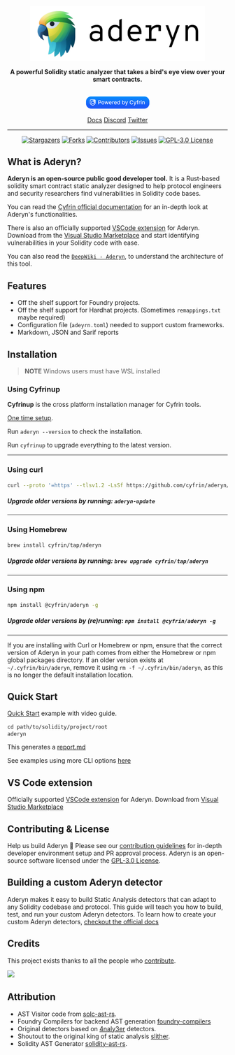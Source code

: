 <p align="center">
    <br />
    <a href="https://cyfrin.io/">
        <img src="https://github.com/Cyfrin/aderyn/blob/dev/.github/images/aderyn_logo.png" width="400" alt=""/></a>
    <br />
</p>
<p align="center"><strong>A powerful Solidity static analyzer that takes a bird's eye view over your smart contracts.
</strong></p>
<p align="center">
    <br />
    <a href="https://cyfrin.io/">
        <img src="https://github.com/Cyfrin/aderyn/blob/dev/.github/images/poweredbycyfrinblue.png" width="145" alt=""/></a>
    <br />
</p>

<p align="center">
<a href="https://cyfrin.gitbook.io/cyfrin-docs/aderyn-cli/readme">Docs</a>
<a href="https://discord.gg/cyfrin">Discord</a>
<a href="https://twitter.com/cyfrinaudits">Twitter</a>
<p>

---

<div align="center">

[![Stargazers][stars-shield]][stars-url] [![Forks][forks-shield]][forks-url]
[![Contributors][contributors-shield]][contributors-url]
[![Issues][issues-shield]][issues-url]
[![GPL-3.0 License][license-shield]][license-url]

</div>

## What is Aderyn?

**Aderyn is an open-source public good developer tool.** It is a Rust-based solidity smart contract static analyzer designed to help protocol engineers and security researchers find vulnerabilities in Solidity code bases.

You can read the [Cyfrin official documentation](https://cyfrin.gitbook.io/cyfrin-docs/aderyn-cli/readme) for an in-depth look at Aderyn's functionalities.

There is also an officially supported [VSCode extension](https://github.com/Cyfrin/vscode-aderyn/) for Aderyn. Download from the [Visual Studio Marketplace](https://marketplace.visualstudio.com/items?itemName=Cyfrin.aderyn&ssr=false#overview) and start identifying vulnerabilities in your Solidity 
code with ease.  

You can also read the [`DeepWiki - Aderyn`](https://deepwiki.com/Cyfrin/aderyn), to understand the architecture of this tool.

## Features

- Off the shelf support for Foundry projects.
- Off the shelf support for Hardhat projects. (Sometimes `remappings.txt` maybe required)
- Configuration file (`adeyrn.toml`) needed to support custom frameworks.
- Markdown, JSON and Sarif reports

## Installation

> **NOTE** Windows users must have WSL installed

### Using Cyfrinup

**Cyfrinup** is the cross platform installation manager for Cyfrin tools.

[One time setup](https://github.com/Cyfrin/up).

Run `aderyn --version` to check the installation.

Run `cyfrinup` to upgrade everything to the latest version.

---

### Using curl

```sh
curl --proto '=https' --tlsv1.2 -LsSf https://github.com/cyfrin/aderyn/releases/latest/download/aderyn-installer.sh | bash
```

##### Upgrade older versions by running: `aderyn-update`

---

### Using Homebrew

```sh
brew install cyfrin/tap/aderyn
```

##### Upgrade older versions by running: `brew upgrade cyfrin/tap/aderyn`

---

### Using npm

```sh
npm install @cyfrin/aderyn -g
```

##### Upgrade older versions by (re)running: `npm install @cyfrin/aderyn -g`

---

If you are installing with Curl or Homebrew or npm, ensure that the correct version of Aderyn in your path comes from either the Homebrew or npm global packages directory. If an older version exists at `~/.cyfrin/bin/aderyn`, remove it using `rm -f ~/.cyfrin/bin/aderyn`, as this is no longer the default installation location.

## Quick Start

[Quick Start](https://cyfrin.gitbook.io/cyfrin-docs/aderyn-cli/quickstart) example with video guide.

```
cd path/to/solidity/project/root
aderyn
```

This generates a [report.md](https://github.com/Cyfrin/aderyn/blob/dev/reports/report.md)

See examples using more CLI options [here](https://cyfrin.gitbook.io/cyfrin-docs/cli-options)

## VS Code extension

Officially supported [VSCode extension](https://github.com/Cyfrin/vscode-aderyn/) for Aderyn. 
Download from [Visual Studio Marketplace](https://marketplace.visualstudio.com/items?itemName=Cyfrin.aderyn&ssr=false#overview)

## Contributing & License

Help us build Aderyn 🦜 Please see our [contribution guidelines](./CONTRIBUTING.md) for in-depth developer environment setup and PR approval process.
Aderyn is an open-source software licensed under the [GPL-3.0 License](./LICENSE).

## Building a custom Aderyn detector

Aderyn makes it easy to build Static Analysis detectors that can adapt to any Solidity codebase and protocol. This guide will teach you how to build, test, and run your custom Aderyn detectors.
To learn how to create your custom Aderyn detectors, [checkout the official docs](https://cyfrin.gitbook.io/cyfrin-docs/aderyn-cli/detectors-quickstart)


## Credits

This project exists thanks to all the people who [contribute](/CONTRIBUTING.md).<br>

<a href="https://github.com/cyfrin/Aderyn/graphs/contributors">
  <img src="https://contrib.rocks/image?repo=cyfrin/Aderyn" />
</a>

## Attribution

- AST Visitor code from [solc-ast-rs](https://github.com/hrkrshnn/solc-ast-rs).
- Foundry Compilers for backend AST generation [foundry-compilers](https://github.com/foundry-rs/compilers)
- Original detectors based on [4naly3er](https://github.com/Picodes/4naly3er) detectors.
- Shoutout to the original king of static analysis [slither](https://github.com/crytic/slither).
- Solidity AST Generator [solidity-ast-rs](https://github.com/Cyfrin/solidity-ast-rs). 

[contributors-shield]: https://img.shields.io/github/contributors/cyfrin/aderyn
[contributors-url]: https://github.com/cyfrin/aderyn/graphs/contributors
[forks-shield]: https://img.shields.io/github/forks/cyfrin/aderyn
[forks-url]: https://github.com/cyfrin/aderyn/network/members
[stars-shield]: https://img.shields.io/github/stars/cyfrin/aderyn
[stars-url]: https://github.com/cyfrin/aderyn/stargazers
[issues-shield]: https://img.shields.io/github/issues/cyfrin/aderyn
[issues-url]: https://github.com/cyfrin/aderyn/issues
[license-shield]: https://img.shields.io/github/license/cyfrin/aderyn?logoColor=%23fff&color=blue
[license-url]: https://github.com/cyfrin/aderyn/blob/master/LICENSE
[linkedin-shield]: https://img.shields.io/badge/-LinkedIn-black.svg?style=for-the-badge&logo=linkedin&colorB=555
